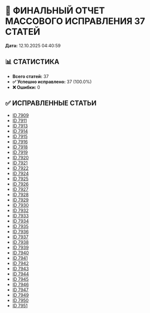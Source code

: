 # 🔧 ФИНАЛЬНЫЙ ОТЧЕТ МАССОВОГО ИСПРАВЛЕНИЯ 37 СТАТЕЙ

**Дата:** 12.10.2025 04:40:59

## 📊 СТАТИСТИКА

- **Всего статей:** 37
- **✅ Успешно исправлено:** 37 (100.0%)
- **❌ Ошибки:** 0

## ✅ ИСПРАВЛЕННЫЕ СТАТЬИ

- [ID 7909](https://ecopackpro.ru/wp-admin/post.php?post=7909&action=edit)
- [ID 7911](https://ecopackpro.ru/wp-admin/post.php?post=7911&action=edit)
- [ID 7913](https://ecopackpro.ru/wp-admin/post.php?post=7913&action=edit)
- [ID 7914](https://ecopackpro.ru/wp-admin/post.php?post=7914&action=edit)
- [ID 7915](https://ecopackpro.ru/wp-admin/post.php?post=7915&action=edit)
- [ID 7916](https://ecopackpro.ru/wp-admin/post.php?post=7916&action=edit)
- [ID 7918](https://ecopackpro.ru/wp-admin/post.php?post=7918&action=edit)
- [ID 7919](https://ecopackpro.ru/wp-admin/post.php?post=7919&action=edit)
- [ID 7920](https://ecopackpro.ru/wp-admin/post.php?post=7920&action=edit)
- [ID 7921](https://ecopackpro.ru/wp-admin/post.php?post=7921&action=edit)
- [ID 7922](https://ecopackpro.ru/wp-admin/post.php?post=7922&action=edit)
- [ID 7924](https://ecopackpro.ru/wp-admin/post.php?post=7924&action=edit)
- [ID 7925](https://ecopackpro.ru/wp-admin/post.php?post=7925&action=edit)
- [ID 7926](https://ecopackpro.ru/wp-admin/post.php?post=7926&action=edit)
- [ID 7927](https://ecopackpro.ru/wp-admin/post.php?post=7927&action=edit)
- [ID 7928](https://ecopackpro.ru/wp-admin/post.php?post=7928&action=edit)
- [ID 7929](https://ecopackpro.ru/wp-admin/post.php?post=7929&action=edit)
- [ID 7930](https://ecopackpro.ru/wp-admin/post.php?post=7930&action=edit)
- [ID 7932](https://ecopackpro.ru/wp-admin/post.php?post=7932&action=edit)
- [ID 7933](https://ecopackpro.ru/wp-admin/post.php?post=7933&action=edit)
- [ID 7934](https://ecopackpro.ru/wp-admin/post.php?post=7934&action=edit)
- [ID 7935](https://ecopackpro.ru/wp-admin/post.php?post=7935&action=edit)
- [ID 7936](https://ecopackpro.ru/wp-admin/post.php?post=7936&action=edit)
- [ID 7937](https://ecopackpro.ru/wp-admin/post.php?post=7937&action=edit)
- [ID 7938](https://ecopackpro.ru/wp-admin/post.php?post=7938&action=edit)
- [ID 7939](https://ecopackpro.ru/wp-admin/post.php?post=7939&action=edit)
- [ID 7940](https://ecopackpro.ru/wp-admin/post.php?post=7940&action=edit)
- [ID 7941](https://ecopackpro.ru/wp-admin/post.php?post=7941&action=edit)
- [ID 7942](https://ecopackpro.ru/wp-admin/post.php?post=7942&action=edit)
- [ID 7943](https://ecopackpro.ru/wp-admin/post.php?post=7943&action=edit)
- [ID 7944](https://ecopackpro.ru/wp-admin/post.php?post=7944&action=edit)
- [ID 7945](https://ecopackpro.ru/wp-admin/post.php?post=7945&action=edit)
- [ID 7946](https://ecopackpro.ru/wp-admin/post.php?post=7946&action=edit)
- [ID 7947](https://ecopackpro.ru/wp-admin/post.php?post=7947&action=edit)
- [ID 7949](https://ecopackpro.ru/wp-admin/post.php?post=7949&action=edit)
- [ID 7950](https://ecopackpro.ru/wp-admin/post.php?post=7950&action=edit)
- [ID 7951](https://ecopackpro.ru/wp-admin/post.php?post=7951&action=edit)
